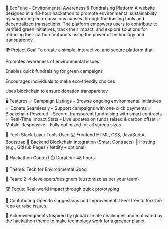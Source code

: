 🌱 EcoFund – Environmental Awareness & Fundraising Platform
A website designed in a 48-hour hackathon to promote environmental sustainability by supporting eco-conscious causes through fundraising tools and decentralized transactions. The platform empowers users to contribute to verified green initiatives, track their impact, and explore solutions for reducing their carbon footprints using the power of technology and transparency.

🌍 Project Goal
To create a simple, interactive, and secure platform that:

Promotes awareness of environmental issues

Enables quick fundraising for green campaigns

Encourages individuals to make eco-friendly choices

Uses blockchain to ensure donation transparency

🖥️ Features
✅ Campaign Listings – Browse ongoing environmental initiatives
✅ Donate Seamlessly – Support campaigns with one-click payments
✅ Blockchain-Powered – Secure, transparent fundraising with smart contracts
✅ Real-Time Impact Stats – Live updates on funds raised & carbon offset
✅ Mobile-Responsive – Fully optimized for all screen sizes

🔧 Tech Stack
Layer	Tools Used
💻 Frontend	HTML, CSS, JavaScript, Bootstrap
🔐 Backend	Blockchain integration (Smart Contracts)
🎯 Hosting	(e.g., GitHub Pages / Netlify – optional)

🎯 Hackathon Context
⏱️ Duration: 48 hours

🧠 Theme: Tech for Environmental Good

👥 Team: 2–4 developers/designers (customize as per your team)

🏆 Focus: Real-world impact through quick prototyping

🤝 Contributing
Open to suggestions and improvements! Feel free to fork the repo or raise issues.

🙌 Acknowledgments
Inspired by global climate challenges and motivated by the hackathon theme to make technology work for a greener planet.
